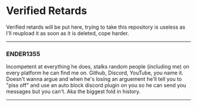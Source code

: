 # Verified Retards
Verified retards will be put here, trying to take this repository is useless as I'll reupload it as soon as it is deleted, cope harder.
***
### ENDER1355
Incompetent at everything he does, stalks random people (including me) on every platform he can find me on. Github, Discord, YouTube, you name it. Doesn't wanna argue and when he's losing an arguement he'll tell you to "piss off" and use an auto block discord plugin on you so he can send you messages but you can't. Aka the biggest fold in history.
***
